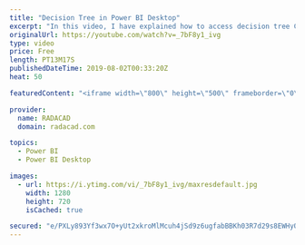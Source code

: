 ```yaml
---
title: "Decision Tree in Power BI Desktop"
excerpt: "In this video, I have explained how to access decision tree Custom visual in Power BI Desktop  https://radacad.com/decision-tree-power-bi-part-2"
originalUrl: https://youtube.com/watch?v=_7bF8y1_ivg
type: video
price: Free
length: PT13M17S
publishedDateTime: 2019-08-02T00:33:20Z
heat: 50

featuredContent: "<iframe width=\"800\" height=\"500\" frameborder=\"0\" src=\"https://www.youtube.com/embed/_7bF8y1_ivg\" allow=\"accelerometer; autoplay; encrypted-media; gyroscope; picture-in-picture\" allowfullscreen></iframe>"

provider:
  name: RADACAD
  domain: radacad.com

topics:
  - Power BI
  - Power BI Desktop

images:
  - url: https://i.ytimg.com/vi/_7bF8y1_ivg/maxresdefault.jpg
    width: 1280
    height: 720
    isCached: true

secured: "e/PXLy893Yf3wx7O+yUt2xkroMlMcuh4jSd9z6ugfabBBKh03R7d29s8EWHyOH/bx3nx2OriG32x2e0QY9/K1UpT1pM9XAHWwm3g5JELUgCNe/Q10b+N6DuaKVzSs3rMxAYfnp88qpHcDFFI7eIvQFk8dT0BfBEPoVP+xyENpqsctPwXZBPiBy/8LO9jVO3a/RY+LnGqsTy9sjQsIxzOkTyYzWYp0lZGgtEyocQsoowF0Ly8Cny+7iRauAT7nVnnAZeP14/ZGrwWPnJIK8DYVBs/KXSxO7yvIraEHUPre2pVWObPk0ljQd/0vyIU8S9gB4dkAeeI7tJcebOcDgwwqN3NOPkdIaGHvq0mPjQCr+SpywVEa/wR4pt/by1XV3J5wTbPvOdaYaDd1c7EhxnfxVGbbwB1DnZLmklECx1ghF4=;/uJrSNJ9DjBMmf3qhTkYTA=="
---
```


